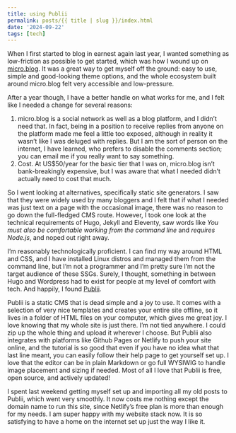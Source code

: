 ```yaml
---
title: using Publii
permalink: posts/{{ title | slug }}/index.html
date: '2024-09-22'
tags: [tech]
---
```


When I first started to blog in earnest again last year, I wanted something as low-friction as possible to get started, which was how I wound up on [micro.blog](https://micro.blog/). It was a great way to get myself off the ground: easy to use, simple and good-looking theme options, and the whole ecosystem built around micro.blog felt very accessible and low-pressure.

After a year though, I have a better handle on what works for me, and I felt like I needed a change for several reasons:

1. micro.blog is a social network as well as a blog platform, and I didn’t need that. In fact, being in a position to receive replies from anyone on the platform made me feel a little too exposed, although in reality it wasn’t like I was deluged with replies. But I am the sort of person on the internet, I have learned, who prefers to disable the comments section; you can email me if you really want to say something.
2. Cost. At US$50/year for the basic tier that I was on, micro.blog isn’t bank-breakingly expensive, but I was aware that what I needed didn’t actually need to cost that much.

So I went looking at alternatives, specifically static site generators. I saw that they were widely used by many bloggers and I felt that if what I needed was just text on a page with the occasional image, there was no reason to go down the full-fledged CMS route. However, I took one look at the technical requirements of Hugo, Jekyll and Eleventy, saw words like ‌*You must also be comfortable working from the command line* and ‌*requires Node.js*, and noped out right away.

I’m reasonably technologically proficient. I can find my way around HTML and CSS, and I have installed Linux distros and managed them from the command line, but I’m not a programmer and I’m pretty sure I’m not the target audience of these SSGs. Surely, I thought, something in between Hugo and Wordpress had to exist for people at my level of comfort with tech. And happily, I found [Publii](https://getpublii.com/).

Publii is a static CMS that is dead simple and a joy to use. It comes with a selection of very nice templates and creates your entire site offline, so it lives in a folder of HTML files on your computer, which gives me great joy. I love knowing that my whole site is just there. I’m not tied anywhere. I could zip up the whole thing and upload it wherever I choose. But Publii also integrates with platforms like Github Pages or Netlify to push your site online, and the tutorial is so good that even if you have no idea what that last line meant, you can easily follow their help page to get yourself set up. I love that the editor can be in plain Markdown or go full WYSIWIG to handle image placement and sizing if needed. Most of all I love that Publii is free, open source, and actively updated!

I spent last weekend getting myself set up and importing all my old posts to Publii, which went very smoothly. It now costs me nothing except the domain name to run this site, since Netlify’s free plan is more than enough for my needs. I am super happy with my website stack now. It is so satisfying to have a home on the internet set up just the way I like it.
